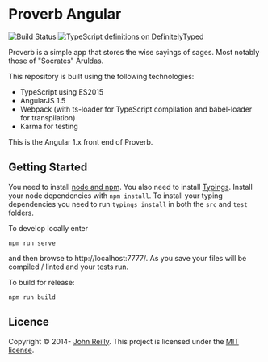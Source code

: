 # Proverb Angular

[![Build Status](https://ci.appveyor.com/api/projects/status/github/johnnyreilly/proverb-angular?svg=true)](https://ci.appveyor.com/project/JohnReilly/proverb-angular) [![TypeScript definitions on DefinitelyTyped](http://definitelytyped.org/badges/standard-flat.svg)](http://definitelytyped.org)

Proverb is a simple app that stores the wise sayings of sages.  Most notably those of "Socrates" Aruldas.

This repository is built using the following technologies:

- TypeScript using ES2015
- AngularJS 1.5
- Webpack (with ts-loader for TypeScript compilation and babel-loader for transpilation)
- Karma for testing

This is the Angular 1.x front end of Proverb.

## Getting Started

You need to install [node and npm](http://nodejs.org/).  You also need to install [Typings](https://github.com/typings/typings).  Install your node dependencies with `npm install`.  To install your typing dependencies you need to run `typings install` in both the `src` and `test` folders.

To develop locally enter

```
npm run serve
```

and then browse to http://localhost:7777/.  As you save your files will be compiled / linted and your tests run.

To build for release:

```
npm run build
```

## Licence

Copyright © 2014- [John Reilly](twitter.com/johnny_reilly). This project is licensed under the [MIT license](http://opensource.org/licenses/mit-license.php).
